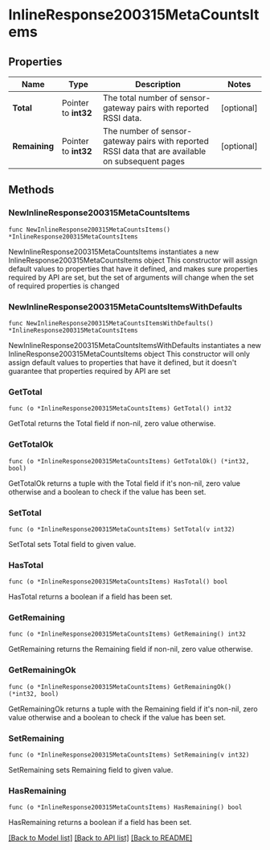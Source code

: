 # InlineResponse200315MetaCountsItems

## Properties

Name | Type | Description | Notes
------------ | ------------- | ------------- | -------------
**Total** | Pointer to **int32** | The total number of sensor-gateway pairs with reported RSSI data. | [optional] 
**Remaining** | Pointer to **int32** | The number of sensor-gateway pairs with reported RSSI data that are available on subsequent pages | [optional] 

## Methods

### NewInlineResponse200315MetaCountsItems

`func NewInlineResponse200315MetaCountsItems() *InlineResponse200315MetaCountsItems`

NewInlineResponse200315MetaCountsItems instantiates a new InlineResponse200315MetaCountsItems object
This constructor will assign default values to properties that have it defined,
and makes sure properties required by API are set, but the set of arguments
will change when the set of required properties is changed

### NewInlineResponse200315MetaCountsItemsWithDefaults

`func NewInlineResponse200315MetaCountsItemsWithDefaults() *InlineResponse200315MetaCountsItems`

NewInlineResponse200315MetaCountsItemsWithDefaults instantiates a new InlineResponse200315MetaCountsItems object
This constructor will only assign default values to properties that have it defined,
but it doesn't guarantee that properties required by API are set

### GetTotal

`func (o *InlineResponse200315MetaCountsItems) GetTotal() int32`

GetTotal returns the Total field if non-nil, zero value otherwise.

### GetTotalOk

`func (o *InlineResponse200315MetaCountsItems) GetTotalOk() (*int32, bool)`

GetTotalOk returns a tuple with the Total field if it's non-nil, zero value otherwise
and a boolean to check if the value has been set.

### SetTotal

`func (o *InlineResponse200315MetaCountsItems) SetTotal(v int32)`

SetTotal sets Total field to given value.

### HasTotal

`func (o *InlineResponse200315MetaCountsItems) HasTotal() bool`

HasTotal returns a boolean if a field has been set.

### GetRemaining

`func (o *InlineResponse200315MetaCountsItems) GetRemaining() int32`

GetRemaining returns the Remaining field if non-nil, zero value otherwise.

### GetRemainingOk

`func (o *InlineResponse200315MetaCountsItems) GetRemainingOk() (*int32, bool)`

GetRemainingOk returns a tuple with the Remaining field if it's non-nil, zero value otherwise
and a boolean to check if the value has been set.

### SetRemaining

`func (o *InlineResponse200315MetaCountsItems) SetRemaining(v int32)`

SetRemaining sets Remaining field to given value.

### HasRemaining

`func (o *InlineResponse200315MetaCountsItems) HasRemaining() bool`

HasRemaining returns a boolean if a field has been set.


[[Back to Model list]](../README.md#documentation-for-models) [[Back to API list]](../README.md#documentation-for-api-endpoints) [[Back to README]](../README.md)



